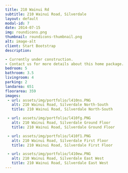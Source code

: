 ```yaml
---
title: 210 Wainui Rd
subtitle: 210 Wainui Road, Silverdale
layout: default
modal-id: 7
date: 2014-07-15
img: roundicons.png
thumbnail: roundicons-thumbnail.png
alt: image-alt
client: Start Bootstrap
description:

- Currently under construction.
- Contact us for more details about this home package.
bedroom: 5
bathroom: 3.5
livingroom: 4
parking: 2
landarea: 651
floorarea: 359
images:
 - url: assets/img/portfolio/l410ns.PNG
   alt: 210 Wainui Road, Silverdale North-South
   title: 210 Wainui Road, Silverdale North-South

 - url: assets/img/portfolio/l410fg.PNG
   alt: 210 Wainui Road, Silverdale Ground Floor
   title: 210 Wainui Road, Silverdale Ground Floor

 - url: assets/img/portfolio/l410f1.PNG
   alt: 210 Wainui Road, Silverdale First Floor
   title: 210 Wainui Road, Silverdale First Floor

 - url: assets/img/portfolio/l410ew.PNG
   alt: 210 Wainui Road, Silverdale East West
   title: 210 Wainui Road, Silverdale East West
---
```

